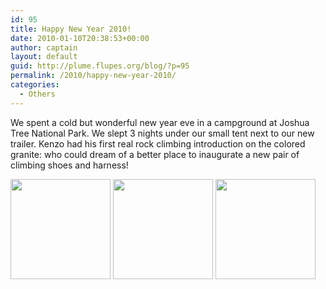 ```yaml
---
id: 95
title: Happy New Year 2010!
date: 2010-01-10T20:38:53+00:00
author: captain
layout: default
guid: http://plume.flupes.org/blog/?p=95
permalink: /2010/happy-new-year-2010/
categories:
  - Others
---
```

We spent a cold but wonderful new year eve in a campground at Joshua Tree National Park. We slept 3 nights under our small tent next to our new trailer. Kenzo had his first real rock climbing introduction on the colored granite: who could dream of a better place to inaugurate a new pair of climbing shoes and harness!

<a rel="attachment wp-att-94" href="http://plume.flupes.org/blog/2010/happy-new-year-2010/camping-with-our-trailer/"><img class="alignnone size-thumbnail wp-image-94" title="Camping with our Trailer" src="/assets/2010/01/2010-01-01_CampingTrailer-160x160.jpg" alt="" width="160" height="160" /></a> <a rel="attachment wp-att-92" href="http://plume.flupes.org/blog/2010/happy-new-year-2010/joshua-tree/"><img class="alignnone size-thumbnail wp-image-92" title="Joshua Tree" src="/assets/2010/01/2009-12-31_JoshuaTree-160x160.jpg" alt="" width="160" height="160" /></a> <a rel="attachment wp-att-93" href="http://plume.flupes.org/blog/2010/happy-new-year-2010/climbing-at-josuha-tree/"><img class="alignnone size-thumbnail wp-image-93" title="Climbing at Josuha Tree" src="/assets/2010/01/2009-12-31_KenzoClimber-160x160.jpg" alt="" width="160" height="160" /></a>